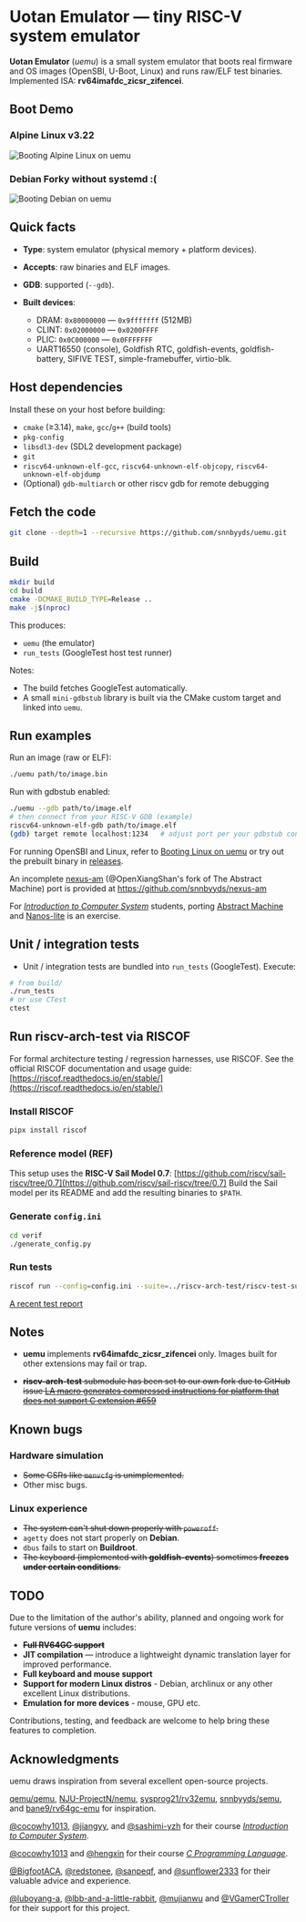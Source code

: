 # Uotan Emulator — tiny RISC-V system emulator

**Uotan Emulator** (*uemu*) is a small system emulator that boots real firmware and OS images (OpenSBI, U-Boot, Linux) and runs raw/ELF test binaries. Implemented ISA: **rv64imafdc_zicsr_zifencei**.

## Boot Demo
### Alpine Linux v3.22
![Booting Alpine Linux on uemu](./software/alpine.png)

### Debian Forky without systemd :(
![Booting Debian on uemu](./software/debian.png)

## Quick facts

* **Type**: system emulator (physical memory + platform devices).
* **Accepts**: raw binaries and ELF images.
* **GDB**: supported (`--gdb`).
* **Built devices**:

  * DRAM: `0x80000000` — `0x9fffffff` (512MB)
  * CLINT: `0x02000000` — `0x0200FFFF`
  * PLIC: `0x0C000000` — `0x0FFFFFFF`
  * UART16550 (console), Goldfish RTC, goldfish-events, goldfish-battery, SIFIVE TEST, simple-framebuffer, virtio-blk.

## Host dependencies

Install these on your host before building:

* `cmake` (≥3.14), `make`, `gcc`/`g++` (build tools)
* `pkg-config`
* `libsdl3-dev` (SDL2 development package)
* `git`
* `riscv64-unknown-elf-gcc`, `riscv64-unknown-elf-objcopy`, `riscv64-unknown-elf-objdump`
* (Optional) `gdb-multiarch` or other riscv gdb for remote debugging

## Fetch the code

```bash
git clone --depth=1 --recursive https://github.com/snnbyyds/uemu.git
```

## Build

```bash
mkdir build
cd build
cmake -DCMAKE_BUILD_TYPE=Release ..
make -j$(nproc)
```

This produces:

* `uemu` (the emulator)
* `run_tests` (GoogleTest host test runner)

Notes:

* The build fetches GoogleTest automatically.
* A small `mini-gdbstub` library is built via the CMake custom target and linked into `uemu`.

## Run examples

Run an image (raw or ELF):

```bash
./uemu path/to/image.bin
```

Run with gdbstub enabled:

```bash
./uemu --gdb path/to/image.elf
# then connect from your RISC-V GDB (example)
riscv64-unknown-elf-gdb path/to/image.elf
(gdb) target remote localhost:1234   # adjust port per your gdbstub config
```

For running OpenSBI and Linux, refer to [Booting Linux on uemu](https://github.com/snnbyyds/uemu/blob/dev/software/README.md) or try out the prebuilt binary in [releases](https://github.com/snnbyyds/uemu/releases).

An incomplete [nexus-am](https://github.com/OpenXiangShan/nexus-am) (@OpenXiangShan's fork of The Abstract Machine) port is provided at https://github.com/snnbyyds/nexus-am

For [*Introduction to Computer System*](https://nju-projectn.github.io/ics-pa-gitbook/) students, porting [Abstract Machine](https://github.com/NJU-ProjectN/abstract-machine) and [Nanos-lite](https://github.com/NJU-ProjectN/nanos-lite) is an exercise.

## Unit / integration tests

* Unit / integration tests are bundled into `run_tests` (GoogleTest). Execute:

```bash
# from build/
./run_tests
# or use CTest
ctest
```

## Run riscv-arch-test via RISCOF

For formal architecture testing / regression harnesses, use RISCOF. See the official RISCOF documentation and usage guide:
[https://riscof.readthedocs.io/en/stable/](https://riscof.readthedocs.io/en/stable/)

### Install RISCOF

```bash
pipx install riscof
```

### Reference model (REF)

This setup uses the **RISC-V Sail Model 0.7**: [https://github.com/riscv/sail-riscv/tree/0.7](https://github.com/riscv/sail-riscv/tree/0.7)
Build the Sail model per its README and add the resulting binaries to `$PATH`.

### Generate `config.ini`

```bash
cd verif
./generate_config.py
```

### Run tests

```bash
riscof run --config=config.ini --suite=../riscv-arch-test/riscv-test-suite/ --env=../riscv-arch-test/riscv-test-suite/env
```

[A recent test report](https://github.com/snnbyyds/uemu/blob/main/verif/Test%20Report.pdf)

## Notes

* **uemu** implements **rv64imafdc_zicsr_zifencei** only. Images built for other extensions may fail or trap.

* ~~**riscv-arch-test** submodule has been set to our own fork due to GitHub issue [LA macro generates compressed instructions for platform that does not support C extension #659](https://github.com/riscv-non-isa/riscv-arch-test/issues/659)~~

## Known bugs

### Hardware simulation
* ~~Some CSRs like `menvcfg` is unimplemented.~~
* Other misc bugs.

### Linux experience
* ~~The system can't shut down properly with `poweroff`.~~
* `agetty` does not start properly on **Debian**.
* `dbus` fails to start on **Buildroot**.
* ~~The keyboard (implemented with **goldfish-events**) sometimes **freezes under certain conditions**.~~

## TODO

Due to the limitation of the author's ability, 
planned and ongoing work for future versions of **uemu** includes:

* ~~**Full RV64GC support**~~
* **JIT compilation** — introduce a lightweight dynamic translation layer for improved performance.
* **Full keyboard and mouse support**
* **Support for modern Linux distros** - Debian, archlinux or any other excellent Linux distributions.
* **Emulation for more devices** - mouse, GPU etc.

Contributions, testing, and feedback are welcome to help bring these features to completion.

## Acknowledgments

uemu draws inspiration from several excellent open-source projects.

[qemu/qemu](https://github.com/qemu/qemu), [NJU-ProjectN/nemu](https://github.com/NJU-ProjectN/nemu), [sysprog21/rv32emu](https://github.com/sysprog21/rv32emu), [snnbyyds/semu](https://github.com/snnbyyds/semu), and [bane9/rv64gc-emu](https://github.com/bane9/rv64gc-emu) for inspiration.

[@cocowhy1013](https://github.com/cocowhy1013), [@jiangyy](https://github.com/jiangyy), and [@sashimi-yzh](https://github.com/sashimi-yzh) for their course [*Introduction to Computer System*](https://nju-projectn.github.io/ics-pa-gitbook/).

[@cocowhy1013](https://github.com/cocowhy1013) and [@hengxin](https://github.com/hengxin) for their course [*C Programming Language*](https://docs.cpl.icu/#/).

[@BigfootACA](https://github.com/BigfootACA), [@redstonee](https://github.com/redstonee), [@sanpeqf](https://github.com/sanpeqf), and [@sunflower2333](https://github.com/sunflower2333) for their valuable advice and experience.

[@luboyang-a](https://github.com/luboyang-a), [@lbb-and-a-little-rabbit](https://github.com/lbb-and-a-little-rabbit), [@mujianwu](https://github.com/mujianwu) and [@VGamerCTroller](https://github.com/VGamerCTroller) for their support for this project.

